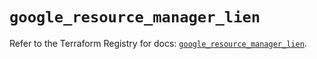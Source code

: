 # `google_resource_manager_lien`

Refer to the Terraform Registry for docs: [`google_resource_manager_lien`](https://registry.terraform.io/providers/hashicorp/google-beta/6.36.0/docs/resources/google_resource_manager_lien).
